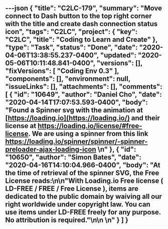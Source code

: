 ---json
{
  "title": "C2LC-179",
  "summary": "Move connect to Dash button to the top right corner with the title and create dash connection status icon",
  "tags": "C2LC",
  "project": {
    "key": "C2LC",
    "title": "Coding to Learn and Create"
  },
  "type": "Task",
  "status": "Done",
  "date": "2020-04-06T13:38:55.237-0400",
  "updated": "2020-05-06T10:11:48.841-0400",
  "versions": [],
  "fixVersions": [
    "Coding Env 0.3"
  ],
  "components": [],
  "environment": null,
  "issueLinks": [],
  "attachments": [],
  "comments": [
    {
      "id": "10649",
      "author": "Daniel Cho",
      "date": "2020-04-14T17:07:53.593-0400",
      "body": "Found a Spinner svg with the animation at [https://loading.io](https://loading.io/) and their license at <https://loading.io/license/#free-license>. We are using a spinner from this link <https://loading.io/spinner/spinner/-spinner-preloader-ajax-loading-icon>&#x20;\n"
    },
    {
      "id": "10650",
      "author": "Simon Bates",
      "date": "2020-04-16T14:10:04.966-0400",
      "body": "At the time of retrieval of the spinner SVG, the Free License reads:\n\n\"With Loading.io Free license ( LD-FREE / FREE / Free License ), items are dedicated to the public domain by waiving all our right worldwide under copyright law. You can use items under LD-FREE freely for any purpose. No attribution is required.\"\n\n \n"
    }
  ]
}
---

        